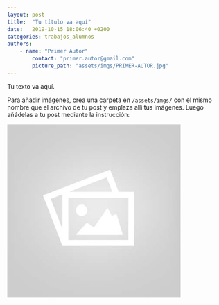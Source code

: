 ```yaml
---
layout: post
title:  "Tu título va aquí"
date:   2019-10-15 18:06:40 +0200
categories: trabajos_alumnos
authors:
    - name: "Primer Autor"
        contact: "primer.autor@gmail.com"
        picture_path: "assets/imgs/PRIMER-AUTOR.jpg"
---
```


Tu texto va aquí.

Para añadir imágenes, crea una carpeta en `/assets/imgs/` con el mismo nombre que el archivo de tu post y emplaza allí tus imágenes. Luego añádelas a tu post mediante la instrucción:

![descripcion-de-tu-imagen](/assets/imgs/template-student/tu-imagen.jpg)